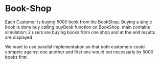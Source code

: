 # Book-Shop
Each Customer is buying 5000 book from the BookShop. Buying a single book is done buy calling buyBook function on BookShop. main contains simulation: 2 users are buying books from one shop and at the end results are displayed

We want to use parallel implementation so that both customers could compete against one another and first one would not necessarly by 5000 books first.
